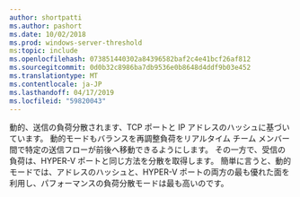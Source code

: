 ```yaml
---
author: shortpatti
ms.author: pashort
ms.date: 10/02/2018
ms.prod: windows-server-threshold
ms:topic: include
ms.openlocfilehash: 073851440302a84396582baf2c4e41bcf26af812
ms.sourcegitcommit: 0d0b32c8986ba7db9536e0b8648d4ddf9b03e452
ms.translationtype: MT
ms.contentlocale: ja-JP
ms.lasthandoff: 04/17/2019
ms.locfileid: "59820043"
---
```

動的、送信の負荷分散されます、TCP ポートと IP アドレスのハッシュに基づいています。 動的モードもバランスを再調整負荷をリアルタイム チーム メンバー間で特定の送信フローが前後へ移動できるようにします。 その一方で、受信の負荷は、HYPER-V ポートと同じ方法を分散を取得します。 簡単に言うと、動的モードでは、アドレスのハッシュと、HYPER-V ポートの両方の最も優れた面を利用し、パフォーマンスの負荷分散モードは最も高いのです。 

